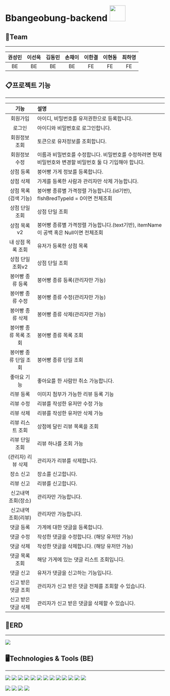 # Bbangeobung-backend <img src="https://user-images.githubusercontent.com/95565436/222117045-2eace948-83c6-4b96-bf4e-a14cf47265a0.png" width="50px">


## 🍞Team
- - - -
| 권성민 | 이선옥 | 김동민 | 손채이 | 이한결 | 이현동 | 최하영 |
|:---:|:---:|:---:|:---:|:---:|:---:|:---:|
| BE  |  BE   |  BE   |  BE   | FE  |  FE   |  FE   |


## 📋프로젝트 기능
- - - -
|      기능      | 설명                                                           |
|:------------:|:-------------------------------------------------------------|
|     회원가입     | 아이디, 비밀번호를 유저권한으로 등록합니다.                                     |
|     로그인      | 아이디와 비밀번호로 로그인합니다.                                           |
|   회원정보 조회    | 토큰으로 유저정보를 조회합니다.                                            |
|   회원정보 수정    | 이름과 비밀번호를 수정합니다. 비밀번호를 수정하려면 현재 비밀번호와 변경할 비밀번호 둘 다 기입해야 합니다. |
|    상점 등록     | 붕어빵 가게 정보를 등록합니다.                                            |
|    상점 삭제     | 가게를 등록한 사람과 관리자만 삭제 가능합니다.                                   |
| 상점 목록(검색 기능) | 붕어빵 종류별 가격정렬 가능합니다.(id기반), fIshBredTypeId = 0이면 전체조회         |
|   상점 단일 조회   | 상점 단일 조회                                                     |
|   상점 목록v2    | 붕어빵 종류별 가격정렬 가능합니다.(text기반), itemName이 공백 혹은 Null이면 전체조회     |
|  내 상점 목록 조회  | 유저가 등록한 상점 목록                                                |
|  상점 단일 조회v2  | 상점 단일 조회                                                     |
|  붕어빵 종류 등록   | 붕어빵 종류 등록(관리자만 가능)                                           |
|  붕어빵 종류 수정   | 붕어빵 종류 수정(관리자만 가능)                                           |
|  붕어빵 종류 삭제   | 붕어빵 종류 삭제(관리자만 가능)                                           |
| 붕어빵 종류 목록 조회 | 붕어빵 종류 목록 조회                                                 |
| 붕어빵 종류 단일 조회 | 붕어빵 종류 단일 조회                                                 |
|    좋아요 기능    | 좋아요를 한 사람만 취소 가능합니다.                                         |
|    리뷰 등록     | 이미지 첨부가 가능한 리뷰 등록 기능                                         |
|    리뷰 수정     | 리뷰를 작성한 유저만 수정 가능                                            |
|    리뷰 삭제     | 리뷰를 작성한 유저만 삭제 가능                                            |
|  리뷰 리스트 조회   | 상점에 달린 리뷰 목록을 조회                                             |
|   리뷰 단일 조회   | 리뷰 하나를 조회 가능                                                 |
| (관리자) 리뷰 삭제  | 관리자가 리뷰를 삭제합니다.                                              |
|    장소 신고     | 장소를 신고합니다.                                                   |
|    리뷰 신고     | 리뷰를 신고합니다.                                                   |
| 신고내역 조회(장소)  | 관리자만 가능합니다.                                                  |
| 신고내역 조회(리뷰)  | 관리자만 가능합니다.                                                  |
|    댓글 등록     | 가게에 대한 댓글을 등록합니다.                                            |
|    댓글 수정     | 작성한 댓글을 수정합니다. (해당 유저만 가능)                                   |
|    댓글 삭제     | 작성한 댓글을 삭제합니다. (해당 유저만 가능)                                   |
|   댓글 목록 조회   | 해당 가게에 있는 댓글 리스트 조회입니다.                                      |
|    댓글 신고     | 유저가 댓글을 신고하는 기능입니다.                                          |
| 신고 받은 댓글 조회  | 관리자가 신고 받은 댓글 전체를 조회할 수 있습니다.                                |
| 신고 받은 댓글 삭제  | 관리자가 신고 받은 댓글을 삭제할 수 있습니다.                                   |


## 📁ERD
- - - -
<img src="https://bbangeobung.s3.ap-northeast-2.amazonaws.com/bbangeobung.png">


## 🖥Technologies & Tools (BE)
- - - -
<img src="https://img.shields.io/badge/java-007396?style=for-the-badge&logo=java&logoColor=white"> <img src="https://img.shields.io/badge/SpringBoot-6DB33F?style=for-the-badge&logo=springboot&logoColor=white"/> <img src="https://img.shields.io/badge/SpringSecurity-6DB33F?style=for-the-badge&logo=SpringSecurity&logoColor=white"/> <img src="https://img.shields.io/badge/JSONWebToken-000000?style=for-the-badge&logo=JSONWebTokens&logoColor=white"/>
<img src="https://img.shields.io/badge/MariaDB -4479A1?style=for-the-badge&logo=MariaDb&logoColor=white">
<img src="https://img.shields.io/badge/Redis-DC382D?style=for-the-badge&logo=Redis&logoColor=white"/>
<img src="https://img.shields.io/badge/Swagger-85EA2D?style=for-the-badge&logo=swagger&logoColor=black"/>
<img src="https://img.shields.io/badge/Gradle-02303A?style=for-the-badge&logo=Gradle&logoColor=white"/>
<img src="https://img.shields.io/badge/cloudtype-FCC624?style=for-the-badge"/>
<img src="https://img.shields.io/badge/AmazonEC2-FF9900?style=for-the-badge&logo=AmazonEC2&logoColor=white"/>
<img src="https://img.shields.io/badge/AmazonS3-569A31?style=for-the-badge&logo=AmazonS3&logoColor=white"/>
<img src="https://img.shields.io/badge/git-F05032?style=for-the-badge&logo=git&logoColor=white"/>
<img src="https://img.shields.io/badge/github-181717?style=for-the-badge&logo=github&logoColor=white"/> 

<img src="https://img.shields.io/badge/IntelliJIDEA-000000?style=for-the-badge&logo=IntelliJIDEA&logoColor=white"/>
<img src="https://img.shields.io/badge/Postman-FF6C37?style=for-the-badge&logo=Postman&logoColor=white"/>
<img src="https://img.shields.io/badge/Notion-000000?style=for-the-badge&logo=Notion&logoColor=white"/>
<img src="https://img.shields.io/badge/Slack-4A154B?style=for-the-badge&logo=slack&logoColor=white"/>
